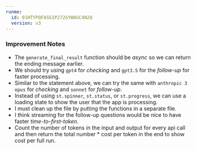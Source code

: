 ```yaml
---
runme:
  id: 01HTYPQFASG1P272GYW8GC4N2Q
  version: v3
---
```


### Improvement Notes

- The `generate_final_result` function should be _async_ so we can return the ending message earlier.
- We should try using `gpt4` for *checking* and `gpt3.5` for the *follow-up* for faster processing.
- Similar to the statement above, we can try the same with `anthropic 3 opus` for *checking* and `sonnet` for *follow-up*.
- Instead of using `st.spinner`, `st.status`, or `st.progress`, we can use a loading state to show the user that the app is processing.
- I must clean up the file by putting the functions in a separate file.
- I think streaming for the follow-up questions would be nice to have faster *time-to-first-token*.
- Count the number of tokens in the input and output for every api call and then return the total number * cost per token in the end to show cost per full run.
